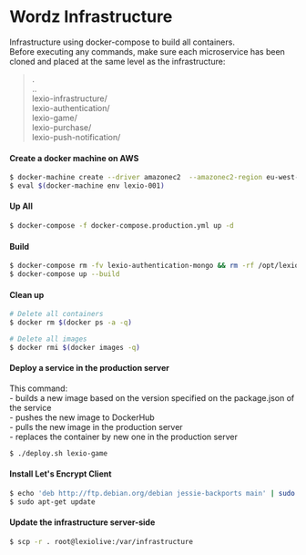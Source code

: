 # Wordz Infrastructure

Infrastructure using docker-compose to build all containers.  
Before executing any commands, make sure each microservice has been cloned and placed at the same level as the infrastructure:  
>.  
..  
lexio-infrastructure/    
lexio-authentication/  
lexio-game/  
lexio-purchase/  
lexio-push-notification/  


#### Create a docker machine on AWS
```sh
$ docker-machine create --driver amazonec2  --amazonec2-region eu-west-2 --amazonec2-instance-type "t2.medium" lexio-001
$ eval $(docker-machine env lexio-001)
```

#### Up All
```sh
$ docker-compose -f docker-compose.production.yml up -d
```

#### Build
```sh
$ docker-compose rm -fv lexio-authentication-mongo && rm -rf /opt/lexio*
$ docker-compose up --build
```

#### Clean up

```sh
# Delete all containers
$ docker rm $(docker ps -a -q)  

# Delete all images
$ docker rmi $(docker images -q)
```

#### Deploy a service in the production server
This command:  
    - builds a new image based on the version specified on the package.json of the service  
    - pushes the new image to DockerHub  
    - pulls the new image in the production server  
    - replaces the container by new one in the production server  
```sh
$ ./deploy.sh lexio-game
```

#### Install Let's Encrypt Client
```bash
$ echo 'deb http://ftp.debian.org/debian jessie-backports main' | sudo tee /etc/apt/sources.list.d/backports.list
$ sudo apt-get update
```

#### Update the infrastructure server-side
```sh
$ scp -r . root@lexiolive:/var/infrastructure
```

